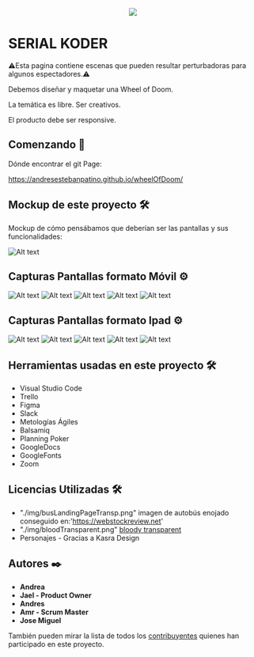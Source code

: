 <p align="center"> 
  <img src="./img/README.md/busLandingPageTranspReadMe.png?raw=true">
</p>

# SERIAL KODER

⚠️Esta pagina contiene escenas que pueden resultar perturbadoras para algunos espectadores.⚠️

Debemos diseñar y maquetar una Wheel of Doom.

La temática es libre. Ser creativos.

El producto debe ser responsive.



## Comenzando 🚀

Dónde encontrar el git Page: 

https://andresestebanpatino.github.io/wheelOfDoom/


## Mockup de este proyecto 🛠️

Mockup de cómo pensábamos que deberían ser las pantallas y sus funcionalidades:

![Alt text](/img/README.md/mockupReadMe.png?raw=true "Optional Title")



## Capturas Pantallas formato Móvil ⚙️

![Alt text](/img/README.md/landingPageReadMe.JPG?raw=true "Optional Title")
![Alt text](/img/README.md/Main1ReadMe.JPG?raw=true "Optional Title")
![Alt text](/img/README.md/Main2ReadMe.JPG?raw=true "Optional Title")
![Alt text](/img/README.md/endingPage1ReadMe.JPG?raw=true "Optional Title")
![Alt text](/img/README.md/endingPage2ReadMe.JPG?raw=true "Optional Title")


## Capturas Pantallas formato Ipad ⚙️

![Alt text](/img/README.md/landingPageReadMe.JPG?raw=true "Optional Title")
![Alt text](/img/README.md/Main1ReadMe.JPG?raw=true "Optional Title")
![Alt text](/img/README.md/Main2ReadMe.JPG?raw=true "Optional Title")
![Alt text](/img/README.md/endingPage1ReadMe.JPG?raw=true "Optional Title")
![Alt text](/img/README.md/endingPage2ReadMe.JPG?raw=true "Optional Title")



## Herramientas usadas en este proyecto 🛠️

* Visual Studio Code
* Trello
* Figma
* Slack
* Metologías Ágiles
* Balsamiq
* Planning Poker
* GoogleDocs
* GoogleFonts
* Zoom



## Licencias Utilizadas 🛠️

* "./img/busLandingPageTransp.png" imagen de autobús enojado conseguido en:'https://webstockreview.net'
* "./img/bloodTransparent.png" <a href="https://www.freeiconspng.com/img/37991">bloody transparent</a>
* Personajes - Gracias a Kasra Design



## Autores ✒️

* **Andrea**
* **Jael - Product Owner** 
* **Andres**
* **Amr - Scrum Master**
* **Jose Miguel**

También pueden mirar la lista de todos los [contribuyentes](https://github.com/AndresEstebanPatino/wheelOfDoom/contributors) quienes han participado en este proyecto.  

